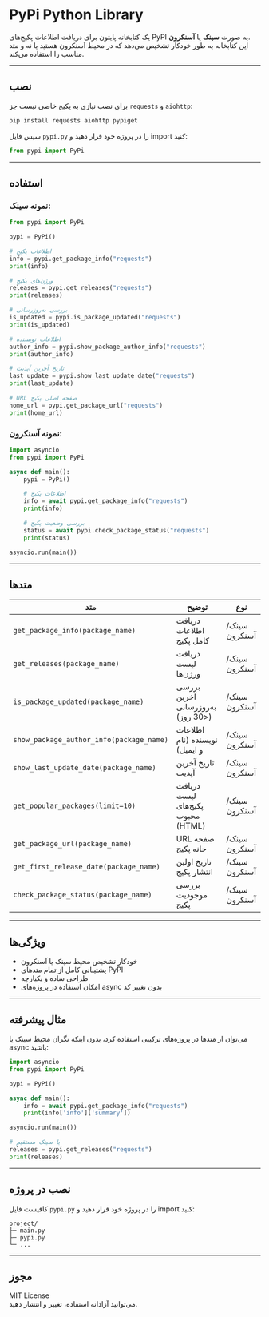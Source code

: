 
# PyPi Python Library

یک کتابخانه پایتون برای دریافت اطلاعات پکیج‌های PyPI به صورت **سینک** یا **آسنکرون**.  
این کتابخانه به طور خودکار تشخیص می‌دهد که در محیط آسنکرون هستید یا نه و متد مناسب را استفاده می‌کند.

---

## نصب

برای نصب نیازی به پکیج خاصی نیست جز `requests` و `aiohttp`:

```bash
pip install requests aiohttp pypiget
```

سپس فایل `pypi.py` را در پروژه خود قرار دهید و import کنید:

```python
from pypi import PyPi
```

---

## استفاده

### نمونه سینک:

```python
from pypi import PyPi

pypi = PyPi()

# اطلاعات پکیج
info = pypi.get_package_info("requests")
print(info)

# ورژن‌های پکیج
releases = pypi.get_releases("requests")
print(releases)

# بررسی به‌روزرسانی
is_updated = pypi.is_package_updated("requests")
print(is_updated)

# اطلاعات نویسنده
author_info = pypi.show_package_author_info("requests")
print(author_info)

# تاریخ آخرین آپدیت
last_update = pypi.show_last_update_date("requests")
print(last_update)

# URL صفحه اصلی پکیج
home_url = pypi.get_package_url("requests")
print(home_url)
```

### نمونه آسنکرون:

```python
import asyncio
from pypi import PyPi

async def main():
    pypi = PyPi()

    # اطلاعات پکیج
    info = await pypi.get_package_info("requests")
    print(info)

    # بررسی وضعیت پکیج
    status = await pypi.check_package_status("requests")
    print(status)

asyncio.run(main())
```

---

## متدها

| متد | توضیح | نوع |
| --- | --- | --- |
| `get_package_info(package_name)` | دریافت اطلاعات کامل پکیج | سینک/آسنکرون |
| `get_releases(package_name)` | دریافت لیست ورژن‌ها | سینک/آسنکرون |
| `is_package_updated(package_name)` | بررسی آخرین به‌روزرسانی (<30 روز) | سینک/آسنکرون |
| `show_package_author_info(package_name)` | اطلاعات نویسنده (نام و ایمیل) | سینک/آسنکرون |
| `show_last_update_date(package_name)` | تاریخ آخرین آپدیت | سینک/آسنکرون |
| `get_popular_packages(limit=10)` | دریافت لیست پکیج‌های محبوب (HTML) | سینک/آسنکرون |
| `get_package_url(package_name)` | URL صفحه خانه پکیج | سینک/آسنکرون |
| `get_first_release_date(package_name)` | تاریخ اولین انتشار پکیج | سینک/آسنکرون |
| `check_package_status(package_name)` | بررسی موجودیت پکیج | سینک/آسنکرون |

---

## ویژگی‌ها

- خودکار تشخیص محیط سینک یا آسنکرون
- پشتیبانی کامل از تمام متدهای PyPI
- طراحی ساده و یکپارچه
- امکان استفاده در پروژه‌های async بدون تغییر کد

---

## مثال پیشرفته

می‌توان از متدها در پروژه‌های ترکیبی استفاده کرد، بدون اینکه نگران محیط سینک یا async باشید:

```python
import asyncio
from pypi import PyPi

pypi = PyPi()

async def main():
    info = await pypi.get_package_info("requests")
    print(info['info']['summary'])

asyncio.run(main())

# یا سینک مستقیم
releases = pypi.get_releases("requests")
print(releases)
```

---

## نصب در پروژه

کافیست فایل `pypi.py` را در پروژه خود قرار دهید و import کنید:

```
project/
├─ main.py
├─ pypi.py
└─ ...
```

---

## مجوز

MIT License  
می‌توانید آزادانه استفاده، تغییر و انتشار دهید.

